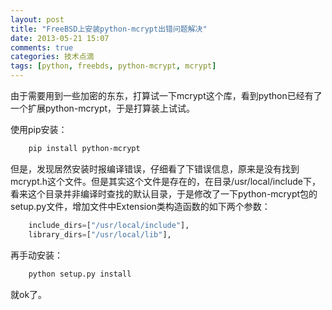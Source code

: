 ```yaml
---
layout: post
title: "FreeBSD上安装python-mcrypt出错问题解决"
date: 2013-05-21 15:07
comments: true
categories: 技术点滴
tags: [python, freebds, python-mcrypt, mcrypt]
---
```


由于需要用到一些加密的东东，打算试一下mcrypt这个库，看到python已经有了一个扩展python-mcrypt，于是打算装上试试。

使用pip安装：
``` sh
    pip install python-mcrypt
```
但是，发现居然安装时报编译错误，仔细看了下错误信息，原来是没有找到mcrypt.h这个文件。但是其实这个文件是存在的，在目录/usr/local/include下，看来这个目录并非编译时查找的默认目录，于是修改了一下python-mcrypt包的setup.py文件，增加文件中Extension类构造函数的如下两个参数：
<!-- more -->
``` py
    include_dirs=["/usr/local/include"],
    library_dirs=["/usr/local/lib"],
```
再手动安装：
``` sh
    python setup.py install
```
就ok了。
